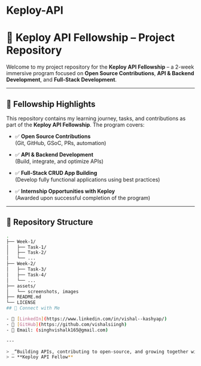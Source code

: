 # Keploy-API
# 🚀 Keploy API Fellowship – Project Repository

Welcome to my project repository for the **Keploy API Fellowship** – a 2-week immersive program focused on **Open Source Contributions**, **API & Backend Development**, and **Full-Stack Development**.

---

## 📌 Fellowship Highlights

This repository contains my learning journey, tasks, and contributions as part of the **Keploy API Fellowship**. The program covers:

- ✅ **Open Source Contributions**  
  (Git, GitHub, GSoC, PRs, automation)

- ✅ **API & Backend Development**  
  (Build, integrate, and optimize APIs)

- ✅ **Full-Stack CRUD App Building**  
  (Develop fully functional applications using best practices)

- ✅ **Internship Opportunities with Keploy**  
  (Awarded upon successful completion of the program)

---

## 📁 Repository Structure

```bash
.
├── Week-1/
│   ├── Task-1/
│   ├── Task-2/
│   └── ...
├── Week-2/
│   ├── Task-3/
│   ├── Task-4/
│   └── ...
├── assets/
│   └── screenshots, images
├── README.md
└── LICENSE
## 🤝 Connect with Me

- 🔗 [LinkedIn](https://www.linkedin.com/in/vishal--kashyap/)
- 🐙 [GitHub](https://github.com/vishalsiingh)
- 📧 Email: (singhvishalk165@gmail.com)

---

> _“Building APIs, contributing to open-source, and growing together with the community!”_  
> — **Keploy API Fellow**

